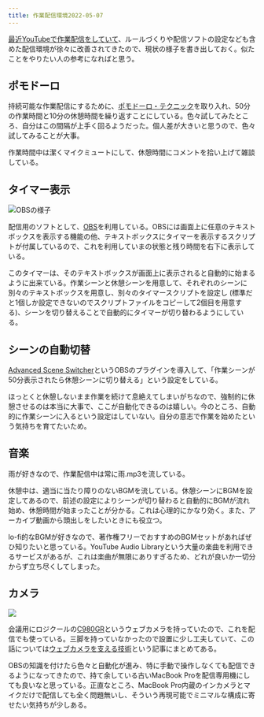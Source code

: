 ```yaml
---
title: 作業配信環境2022-05-07
---
```

[最近YouTubeで作業配信をしていて](https://www.youtube.com/channel/UC5s-KpSDGzxWPWNv94PnJHw)、ルールづくりや配信ソフトの設定なども含めた配信環境が徐々に改善されてきたので、現状の様子を書き出しておく。似たことをやりたい人の参考になればと思う。

ポモドーロ
-----

持続可能な作業配信にするために、[ポモドーロ・テクニック](https://ja.wikipedia.org/wiki/%E3%83%9D%E3%83%A2%E3%83%89%E3%83%BC%E3%83%AD%E3%83%BB%E3%83%86%E3%82%AF%E3%83%8B%E3%83%83%E3%82%AF)を取り入れ、50分の作業時間と10分の休憩時間を繰り返すことにしている。色々試してみたところ、自分はこの間隔が上手く回るようだった。個人差が大きいと思うので、色々試してみることが大事。

作業時間中は潔くマイクミュートにして、休憩時間にコメントを拾い上げて雑談している。

タイマー表示
------

![](https://lh3.googleusercontent.com/docs/AG8NV2aBp7U3QVFWLESuZ89MRjTb70esdfI21xiDjfsCtqhxB2wrwIYaVAjtBcltqz4f94UXzdZbWzvRTxGMLs6MAZiicDlX_kCaBPcbi-x5JVxiK8kevrsmGyFnPKAv7sRQMBWbRmnDH0moPvQyRTCllGj6S7uh5vSIJkDH0UgQbZUkKV_PF4uS3ER0V8578J1G_11I6bZqXY6m_zk7w-OnJKJmTs50JGesnTAZEzSSs_DN9i6erVGnvMB0OWUXa0lsHgscudHLm7ddh1vA5RAO-GTiIswOkuRf-JC7Y-LU3o4HloaIvdltCYv5RH_3JSXLJt9i43698A89ZXbWmM32o7R12ym-SraOKi5C90YYq7rcP-FPHfumqJBEIS5RPDzqytjoZHKj01Qlf5M5WmwOhTquroMovZgymDcRRFy6Yq_LWCBMGlm4OpYmeRFCRTdZQGfkRA7g5WvR3IglgE0LNa-e0ZNuoHuhkiIu3PTZWjqJFa7BUOOX6xbLnxiD47xS7APFGtXexZ8Ys9Sx_0Xeb2Tgu5nx6UazPAq9Uh-XIXReXxBlgk2NEoMTVcqoipVeAPUXCCvLjPX8RjVEkK5uD1gWwHCmIdxHvFq_xOqnv-A2GC5wSZgdkzKQIO9wiePkRDdhYfnY2M3hdwhDvEw9gbxWtv__oLGqPjH2_hE86iPmgwijZvEBClG2WLjOO-X4xt67Gr9DXv67xrVZ4hW55L0dJT4PszLLK98GagViGs1wbdKSW46YXvl5p-kOW3YoAbDHx3RZz0-lhxNzWqNBWY698GYgDq9Rmek4kUETTnDU2liKWGXFZLM2gDaHlUmcql8xV8YyYUy6hYjsobrlnJqk2cM_8_svcUgDsByG9ozQf4VPap0p04az2il-GreZH1JzTfbXdTz6iHO1E57AUqB5pUeS7VsJrkeukqzbUkW4iv0uE-FgFXWz5z-ZdpLPrsHPnaC64FOSlAPOhQMKYq1hHWfVtkWFaMZIs6Qf8rUu6dY-xf8LMWAWvO21kLX140fvRhLXNZDjEJH1jzI1D4Us1_KyIcf3_nEaNKA3EU1YsWVqu-vhzt715Ja0FnlH0FWGd2Ssv4JIwrrltsGl8_yXuk9zOKHgNzKQyi7yuTAcvM4wNBHPt1-vx1MYBshQoqJBZB_nnTAT_fAvBhbzeSsTYxAYjTCwe894DvFM42uHiXrrUzYi48EtEGYWZ66udcz3lCDrWJ12AXbJwNx-Oru3C1KY-yZC-Fev5Dh3MZeWpFbm "OBSの様子")

配信用のソフトとして、[OBS](https://obsproject.com/)を利用している。OBSには画面上に任意のテキストボックスを表示する機能の他、テキストボックスにタイマーを表示するスクリプトが付属しているので、これを利用していまの状態と残り時間を右下に表示している。

このタイマーは、そのテキストボックスが画面上に表示されると自動的に始まるように出来ている。作業シーンと休憩シーンを用意して、それぞれのシーンに別々のテキストボックスを用意し、別々のタイマースクリプトを設定し (標準だと1個しか設定できないのでスクリプトファイルをコピーして2個目を用意する)、シーンを切り替えることで自動的にタイマーが切り替わるようにしている。

シーンの自動切替
--------

[Advanced Scene Switcher](https://obsproject.com/forum/resources/advanced-scene-switcher.395/)というOBSのプラグインを導入して、「作業シーンが50分表示されたら休憩シーンに切り替える」という設定をしている。

ほっとくと休憩しないまま作業を続けて息絶えてしまいがちなので、強制的に休憩させるのは本当に大事で、ここが自動化できるのは嬉しい。今のところ、自動的に作業シーンに入るという設定はしていない。自分の意志で作業を始めたという気持ちを育てたいため。

音楽
--

雨が好きなので、作業配信中は常に雨.mp3を流している。

休憩中は、適当に当たり障りのないBGMを流している。休憩シーンにBGMを設定してあるので、前述の設定によりシーンが切り替わると自動的にBGMが流れ始め、休憩時間が始まったことが分かる。これは心理的にかなり効く。また、アーカイブ動画から頭出しをしたいときにも役立つ。

lo-fi的なBGMが好きなので、著作権フリーでおすすめのBGMセットがあればぜひ知りたいと思っている。YouTube Audio Libraryという大量の楽曲を利用できるサービスがあるが、これは楽曲が無限にありすぎるため、どれが良いか一切分からず立ち尽くしてしまった。

カメラ
---

![](https://lh3.googleusercontent.com/docs/AG8NV2apU7-rYqFiad4yDMhe9rgEOYML7kaf0tT3A1OvllDcOANj2-Y4Wm2zizg9DpSbgrErunzTTjNfONyx2UcQ0qCbOyA29CV2WivGnuM6NmecrLCYgfCsGlbMylE6AzfMW9ra56E8eQ0T5GP1WlDm7H6yMruz9gFmQznhbZUnMyEjadX97aUmVwpGk2ENdF74wK-wx-Rco4yV-2-qIDfL7NFyccltMIb5-YxiyAEKQX7581yf6aeq4FejIcvz84j7lQs1IZtphh7OeiCGY7ALVqVR0x-KvTv1UebbYeLol_QI_dk24z_QTlUhwSxhJeq8St1lXnhSQwX34J7ZMzDtES-s9tSzAUGkWrFJ6l7EOw6XGgUsTDTJfCgbaGOxquIVAzfN-iK-ZtcfuLC1lRP5BIbqBVI1XceocUtBuDz4mRAvofEXyxD1s5qQdQx4WEITiE_H9qxJdr5SlEZA2MbBZMZx8YNv1kHhrBnCYwCUr5-yQbglxIyxY-HhsqATBmD9lkuBfBu58waZ1zKLPGK3GadKwoCBnIGqhKIEXDD5ZeMLcGtNSiEYdF4VrusiRtjIw2UJiM8Qz85PWJy-E_2TwHR86g23AWRBdWCpX3LzYrNFsQBmxLKDFB3jMZUCgO7738kiCcCa_7fc2cG_eofCLrq642Imr152aeE99TaAyj4xV_5xijZowZTNsvZuhROE9GhODxZ59-VP_D5xhsoa1JvNTZyL2Iv89ljOJQXvh32dP4RXzsbECVqpXnDNoEIU1yw38QUhyvvUnc5KiWIJQYDai8_ROokVVz_hgz9whzfeNg-fPlO8rw_QYB2ohFcES6gUoQSpPf0_pS-xoF5wIMajFxtAFwnTCJOqKXjNO7gEEBAJImdP5SDwEEWqYKku1JTj-J0ExRcMGzYlpBN3j-McC2MEUF9uLhGbFWgazazwBCXwLRRnbwA51K9PcP-IkeZQZd5CN21izZpsAJOGvEV7BVk7R9PEbiRMlxtZw3jVkDiALY9wY7-7P_UKluZ-HoJl2dbJmKRfyjPUpEhRz5lhJpHjc3Yz2oHfAIix2cUGUGyV1r8gHEngGoVDx9jz9KNX5N52V1K1phaUjmFADqFOr7Hv0qSLNp59mSL_EQaYkMjHRN9jCB7izprg65bhWcjzdiyIleouoirIAd-DD2tUZ7i3Ci9kvXcGSc9c48W6cob2zU4oum-UQwKM-BlF2wP43mtsaDNwDrl4hc1WXYzaoqW8M-940qltjrQ4m43FmVWG)

会議用にロジクールの[C980GR](https://www.amazon.co.jp/dp/B086R71LGW)というウェブカメラを持っていたので、これを配信でも使っている。三脚を持っていなかったので設置に少し工夫していて、この話については[ウェブカメラを支える技術](https://r7kamura.com/articles/2022-05-04-super-crab-clamp)という記事にまとめてある。

OBSの知識を付けたら色々と自動化が進み、特に手動で操作しなくても配信できるようになってきたので、持て余している古いMacBook Proを配信専用機にしても良いなと思っている。正直なところ、MacBook Pro内蔵のインカメラとマイクだけで配信しても全く問題無いし、そういう再現可能でミニマルな構成に寄せたい気持ちが少しある。
